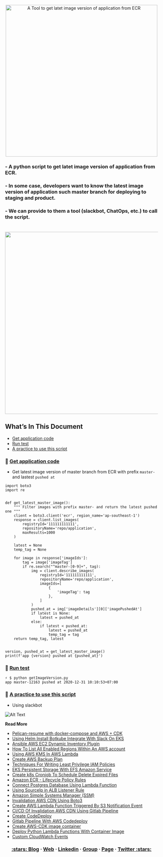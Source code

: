 <p align="center">
  <a href="https://dev.to/vumdao">
    <img alt="A Tool to get latet image version of application from ECR" src="https://dev-to-uploads.s3.amazonaws.com/i/aqbkj87wr6mbiuble3zv.png" width="500" />
  </a>
</p>

### - A python script to get latet image version of application from ECR.
### - In some case, developers want to know the latest image version of application such master branch for deploying to staging and product.
### - We can provide to them a tool (slackbot, ChatOps, etc.) to call the script.


<h1 align="center">
  <img src="https://dev-to-uploads.s3.amazonaws.com/i/6c8o2euizjbx8kxnyxz0.png" width=600/>
</h1>

## What’s In This Document 
- [Get application code](#-Get-application-code)
- [Run test](#-Run-test)
- [A practice to use this script](#-A-practice-to-use-this-script)


### 🚀 **[Get application code](#-Get-application-code)**
- Get latest image version of master branch from ECR with prefix `master-` and lastest `pushed at`

```
import boto3
import re


def get_latest_master_image():
    """ Filter images with prefix master- and return the latest pushed one """
    client = boto3.client('ecr', region_name='ap-southeast-1')
    response = client.list_images(
        registryId='111111111111',
        repositoryName='repo/application',
        maxResults=1000
    )

    latest = None
    temp_tag = None

    for image in response['imageIds']:
        tag = image['imageTag']
        if re.search("^master-[0-9]+", tag):
            img = client.describe_images(
                registryId='111111111111',
                repositoryName='repo/application',
                imageIds=[
                    {
                        'imageTag': tag
                    },
                ]
            )
            pushed_at = img['imageDetails'][0]['imagePushedAt']
            if latest is None:
                latest = pushed_at
            else:
                if latest < pushed_at:
                    latest = pushed_at
                    temp_tag = tag
    return temp_tag, latest


version, pushed_at = get_latest_master_image()
print(f'app {version} pushed at {pushed_at}')
```

### 🚀 **[Run test](#-Run-test)**
```
⚡ $ python getImageVersion.py 
app master-12163 pushed at 2020-12-31 10:10:53+07:00
```

### 🚀 **[A practice to use this script](#-A-practice-to-use-this-script)**
- Using slackbot

![Alt Text](https://dev-to-uploads.s3.amazonaws.com/i/ieeiwcd980ciz7uaqf8q.png)


**Read More**
- [Pelican-resume with docker-compose and AWS + CDK](https://dev.to/vumdao/pelican-resume-with-docker-compose-and-aws-cdk-33e5)
- [Using Helm Install Botkube Integrate With Slack On EKS](https://dev.to/vumdao/using-helm-install-botkube-integrate-with-slack-on-eks-gmn)
- [Ansible AWS EC2 Dynamic Inventory Plugin](https://dev.to/vumdao/ansible-aws-ec2-dynamic-inventory-plugin-3bme)
- [How To List All Enabled Regions Within An AWS account](https://dev.to/vumdao/list-all-enabled-regions-within-an-aws-account-4oo7)
- [Using AWS KMS In AWS Lambda](https://dev.to/vumdao/using-aws-kms-in-aws-lambda-2jm2)
- [Create AWS Backup Plan](https://dev.to/vumdao/create-aws-backup-plan-a0f)
- [Techniques For Writing Least Privilege IAM Policies](https://dev.to/vumdao/techniques-for-writing-least-privilege-iam-policies-4fc7)
- [EKS Persistent Storage With EFS Amazon Service](https://dev.to/vumdao/eks-persistent-storage-with-efs-amazon-service-14ei)
- [Create k8s Cronjob To Schedule Delete Expired Files](https://dev.to/vumdao/create-k8s-cronjob-to-schedule-delete-expired-files-1i41)
- [Amazon ECR - Lifecycle Policy Rules](https://dev.to/vumdao/amazon-ecr-lifecycle-policy-rules-1l59)
- [Connect Postgres Database Using Lambda Function](https://dev.to/vumdao/connect-postgres-database-using-lambda-function-1mca)
- [Using SourceIp in ALB Listener Rule](https://dev.to/vumdao/using-sourceip-in-alb-listener-rule-377b)
- [Amazon Simple Systems Manager (SSM)](https://dev.to/vumdao/amazon-simple-systems-manager-ssm-2pb0)
- [Invalidation AWS CDN Using Boto3](https://dev.to/vumdao/invalidation-aws-cdn-using-boto3-2k9g)
- [Create AWS Lambda Function Triggered By S3 Notification Event](https://dev.to/vumdao/create-aws-lambda-function-triggered-by-s3-notification-event-9p0)
- [CI/CD Of Invalidation AWS CDN Using Gitlab Pipeline](https://dev.to/vumdao/ci-cd-of-invalidation-aws-cdn-using-gitlab-pipeline-34op)
- [Create CodeDeploy](https://dev.to/vumdao/create-codedeploy-4425)
- [Gitlab Pipeline With AWS Codedeploy](https://dev.to/vumdao/gitlab-pipeline-with-aws-codedeploy-30cl)
- [Create AWS-CDK image container](https://dev.to/vumdao/create-aws-cdk-image-container-43ei)
- [Deploy Python Lambda Functions With Container Image](https://dev.to/vumdao/deploy-python-lambda-functions-with-container-image-5hgj)
- [Custom CloudWatch Events](https://dev.to/vumdao/custom-cloudwatch-events-4j3j)

<h3 align="center">
  <a href="https://dev.to/vumdao">:stars: Blog</a>
  <span> · </span>
  <a href="https://vumdao.hashnode.dev/">Web</a>
  <span> · </span>
  <a href="https://www.linkedin.com/in/vu-dao-9280ab43/">Linkedin</a>
  <span> · </span>
  <a href="https://www.linkedin.com/groups/12488649/">Group</a>
  <span> · </span>
  <a href="https://www.facebook.com/CloudOpz-104917804863956">Page</a>
  <span> · </span>
  <a href="https://twitter.com/VuDao81124667">Twitter :stars:</a>
</h3>

